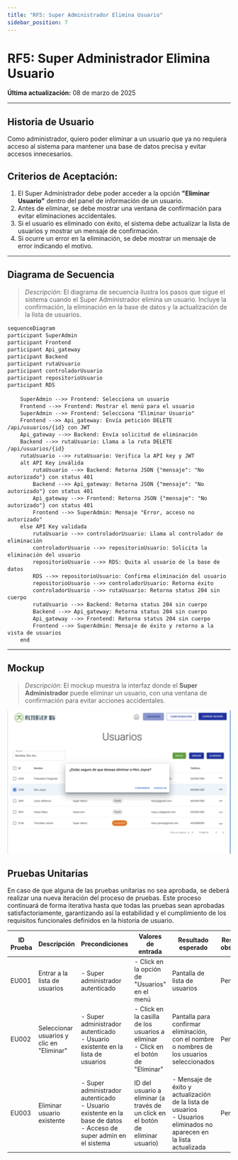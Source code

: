 ```yaml
---
title: "RF5: Super Administrador Elimina Usuario"
sidebar_position: 7
---
```


# RF5: Super Administrador Elimina Usuario

**Última actualización:** 08 de marzo de 2025

---

## Historia de Usuario

Como administrador, quiero poder eliminar a un usuario que ya no requiera acceso al sistema para mantener una base de datos precisa y evitar accesos innecesarios.

## **Criterios de Aceptación:**

1. El Super Administrador debe poder acceder a la opción **"Eliminar Usuario"** dentro del panel de información de un usuario.
2. Antes de eliminar, se debe mostrar una ventana de confirmación para evitar eliminaciones accidentales.
3. Si el usuario es eliminado con éxito, el sistema debe actualizar la lista de usuarios y mostrar un mensaje de confirmación.
4. Si ocurre un error en la eliminación, se debe mostrar un mensaje de error indicando el motivo.

---

## **Diagrama de Secuencia**

> _Descripción_: El diagrama de secuencia ilustra los pasos que sigue el sistema cuando el Super Administrador elimina un usuario. Incluye la confirmación, la eliminación en la base de datos y la actualización de la lista de usuarios.

```mermaid
sequenceDiagram
participant SuperAdmin
participant Frontend
participant Api_gateway
participant Backend
participant rutaUsuario
participant controladorUsuario
participant repositorioUsuario
participant RDS

    SuperAdmin -->> Frontend: Selecciona un usuario
    Frontend -->> Frontend: Mostrar el menú para el usuario
    SuperAdmin -->> Frontend: Selecciona "Eliminar Usuario"
    Frontend -->> Api_gateway: Envía petición DELETE /api/usuarios/{id} con JWT
    Api_gateway -->> Backend: Envía solicitud de eliminación
    Backend -->> rutaUsuario: Llama a la ruta DELETE /api/usuarios/{id}
    rutaUsuario -->> rutaUsuario: Verifica la API key y JWT
    alt API Key inválida
        rutaUsuario -->> Backend: Retorna JSON {"mensaje": "No autorizado"} con status 401
        Backend -->> Api_gateway: Retorna JSON {"mensaje": "No autorizado"} con status 401
        Api_gateway -->> Frontend: Retorna JSON {"mensaje": "No autorizado"} con status 401
        Frontend -->> SuperAdmin: Mensaje "Error, acceso no autorizado"
    else API Key validada
        rutaUsuario -->> controladorUsuario: Llama al controlador de eliminación
        controladorUsuario -->> repositorioUsuario: Solicita la eliminación del usuario
        repositorioUsuario -->> RDS: Quita al usuario de la base de datos
        RDS -->> repositorioUsuario: Confirma eliminación del usuario
        repositorioUsuario -->> controladorUsuario: Retorna éxito
        controladorUsuario -->> rutaUsuario: Retorna status 204 sin cuerpo
        rutaUsuario -->> Backend: Retorna status 204 sin cuerpo
        Backend -->> Api_gateway: Retorna status 204 sin cuerpo
        Api_gateway -->> Frontend: Retorna status 204 sin cuerpo
        Frontend -->> SuperAdmin: Mensaje de éxito y retorno a la vista de usuarios
    end
```

---

## **Mockup**

> _Descripción_: El mockup muestra la interfaz donde el **Super Administrador** puede eliminar un usuario, con una ventana de confirmación para evitar acciones accidentales.

![Interfaz para eliminar a un usuario](<imagenes/US05 Eliminar usuarios.png>)

## **Pruebas Unitarias**

En caso de que alguna de las pruebas unitarias no sea aprobada, se deberá realizar una nueva iteración del proceso de pruebas.
Este proceso continuará de forma iterativa hasta que todas las pruebas sean aprobadas satisfactoriamente, garantizando así la estabilidad y el cumplimiento de los requisitos funcionales definidos en la historia de usuario.

| ID Prueba | Descripción                               | Precondiciones                                                                                                                | Valores de entrada                                                                        | Resultado esperado                                                                                                          | Resultado observado | Aprobado (sí/no) |
| --------- | ----------------------------------------- | ----------------------------------------------------------------------------------------------------------------------------- | ----------------------------------------------------------------------------------------- | --------------------------------------------------------------------------------------------------------------------------- | ------------------- | ---------------- |
| EU001     | Entrar a la lista de usuarios             | - Super administrador autenticado                                                                                             | - Click en la opción de "Usuarios" en el menú                                             | Pantalla de lista de usuarios                                                                                               | Pendiente           | Pendiente        |
| EU002     | Seleccionar usuarios y clic en "Eliminar" | - Super administrador autenticado <br /> - Usuario existente en la lista de usuarios                                          | - Click en la casilla de los usuarios a eliminar <br /> - Click en el botón de "Eliminar" | Pantalla para confirmar eliminación, con el nombre o nombres de los usuarios seleccionados                                  | Pendiente           | Pendiente        |
| EU003     | Eliminar usuario existente                | - Super administrador autenticado <br /> - Usuario existente en la base de datos <br /> - Acceso de super admin en el sistema | ID del usuario a eliminar (a través de un click en el botón de eliminar usuario)          | - Mensaje de éxito y actualización de la lista de usuarios <br /> - Usuarios eliminados no aparecen en la lista actualizada | Pendiente           | Pendiente        |
